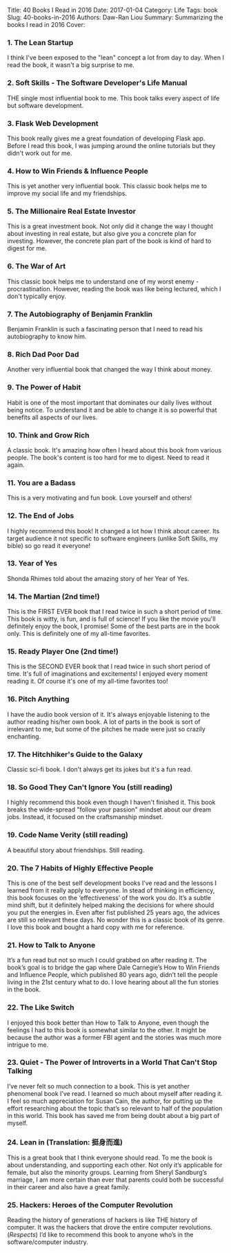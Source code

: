 Title: 40 Books I Read in 2016
Date: 2017-01-04
Category: Life
Tags: book
Slug: 40-books-in-2016
Authors: Daw-Ran Liou
Summary: Summarizing the books I read in 2016
Cover:

### 1. The Lean Startup
I think I've been exposed to the "lean" concept a lot from day to day. When I 
read the book, it wasn't a big surprise to me.

### 2. Soft Skills - The Software Developer's Life Manual
THE single most influential book to me. This book talks every aspect of life but
software development.

### 3. Flask Web Development
This book really gives me a great foundation of developing Flask app. Before I 
read this book, I was jumping around the online tutorials but they didn't work out for me.

### 4. How to Win Friends & Influence People
This is yet another very influential book. This classic book helps me to improve
my social life and my friendships.

### 5. The Millionaire Real Estate Investor 
This is a great investment book. Not only did it change the way I thought about 
investing in real estate, but also give you a concrete plan for investing. 
However, the concrete plan part of the book is kind of hard to digest for me.

### 6. The War of Art
This classic book helps me to understand one of my worst enemy - 
procrastination. However, reading the book was like being lectured, which I 
don't typically enjoy.

### 7. The Autobiography of Benjamin Franklin
Benjamin Franklin is such a fascinating person that I need to read his 
autobiography to know him.

### 8. Rich Dad Poor Dad
Another very influential book that changed the way I think about money.

### 9. The Power of Habit
Habit is one of the most important that dominates our daily lives without being 
notice. To understand it and be able to change it is so powerful that benefits 
all aspects of our lives.

### 10. Think and Grow Rich
A classic book. It's amazing how often I heard about this book from various 
people. The book's content is too hard for me to digest. Need to read it again.

### 11. You are a Badass
This is a very motivating and fun book. Love yourself and others!

### 12. The End of Jobs
I highly recommend this book! It changed a lot how I think about career. Its 
target audience it not specific to software engineers (unlike Soft Skills, my 
bible) so go read it everyone!

### 13. Year of Yes
Shonda Rhimes told about the amazing story of her Year of Yes.

### 14. The Martian (2nd time!)
This is the FIRST EVER book that I read twice in such a short period of time. 
This book is witty, is fun, and is full of science! If you like the movie you'll
definitely enjoy the book, I promise! Some of the best parts are in the book 
only. This is definitely one of my all-time favorites.

### 15. Ready Player One (2nd time!)
This is the SECOND EVER book that I read twice in such short period of time. 
It's full of imaginations and excitements! I enjoyed every moment reading it. Of
course it's one of my all-time favorites too!

### 16. Pitch Anything
I have the audio book version of it. It's always enjoyable listening to the 
author reading his/her own book. A lot of parts in the book is sort of 
irrelevant to me, but some of the pitches he made were just so crazily 
enchanting.

### 17. The Hitchhiker's Guide to the Galaxy
Classic sci-fi book. I don't always get its jokes but it's a fun read.

### 18. So Good They Can't Ignore You (still reading)
I highly recommend this book even though I haven't finished it. This book breaks
the wide-spread "follow your passion" mindset about our dream jobs. Instead, it 
focused on the craftsmanship mindset.

### 19. Code Name Verity (still reading)
A beautiful story about friendships. Still reading.

### 20. The 7 Habits of Highly Effective People
This is one of the best self development books I’ve read and the lessons I 
learned from it really apply to everyone. In stead of thinking in efficiency, 
this book focuses on the ‘effectiveness’ of the work you do. It’s a subtle mind 
shift, but it definitely helped making the decisions for where should you put 
the energies in. Even after fist published 25 years ago, the advices are still 
so relevant these days. No wonder this is a classic book of its genre. I love 
this book and bought a hard copy with me for reference.

### 21. How to Talk to Anyone
It’s a fun read but not so much I could grabbed on after reading it. The book’s 
goal is to bridge the gap where Dale Carnegie’s How to Win Friends and Influence
People, which published 80 years ago, didn’t tell the people living in the 21st 
century what to do. I love hearing about all the fun stories in the book.

### 22. The Like Switch
I enjoyed this book better than How to Talk to Anyone, even though the feelings 
I had to this book is somewhat similar to the other. It might be because the 
author was a former FBI agent and the stories was much more intrigue to me.

### 23. Quiet - The Power of Introverts in a World That Can't Stop Talking
I’ve never felt so much connection to a book. This is yet another phenomenal 
book I’ve read. I learned so much about myself after reading it. I feel so much 
appreciation for Susan Cain, the author, for putting up the effort researching 
about the topic that’s so relevant to half of the population in this world. This
book has saved me from being doubt about a big part of myself.

### 24. Lean in (Translation: 挺身而進)
This is a great book that I think everyone should read. To me the book is about 
understanding, and supporting each other. Not only it’s applicable for female, 
but also the minority groups. Learning from Sheryl Sandburg’s marriage, I am 
more certain than ever that parents could both be successful in their career and
also have a great family.

### 25. Hackers: Heroes of the Computer Revolution
Reading the history of generations of hackers is like THE history of computer. 
It was the hackers that drove the entire computer revolutions. (*Respects*) I’d 
like to recommend this book to anyone who’s in the software/computer industry.

